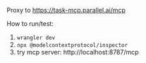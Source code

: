 Proxy to https://task-mcp.parallel.ai/mcp

How to run/test:

1. `wrangler dev`
2. `npx @modelcontextprotocol/inspector`
3. try mcp server: http://localhost:8787/mcp
